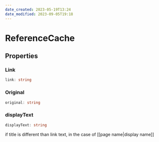 ```yaml
---
date_created: 2023-05-19T13:24
date_modified: 2023-09-05T19:18
---
```

# ReferenceCache

## Properties

### Link

```ts
link: string
```

### Original

```ts
original: string
```

### displayText

```ts
displayText: string
```

if title is different than link text, in the case of [[page name&vert;display name]]
